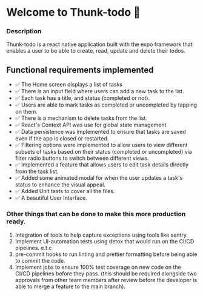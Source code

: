 # Welcome to Thunk-todo 👋

### Description

Thunk-todo is a react native application built with the expo framework that enables a user to be able to create, read, update and delete their todos.

## Functional requirements implemented

- ✅ The Home screen displays a list of tasks
- ✅ There is an input field where users can add a new task to the list.
- ✅ Each task has a title, and status (completed or not).
- ✅ Users are able to mark tasks as completed or uncompleted by tapping on them.
- ✅ There is a mechanism to delete tasks from the list.
- ✅ React's Context API was use for global state management
- ✅ Data persistence was implemented to ensure that tasks are saved even if the app is closed or restarted.
- ✅ Filtering options were implemented to allow users to view different subsets of tasks based on their status (completed or uncompleted) via filter radio buttons to switch between different views.
- ✅ Implemented a feature that allows users to edit task details directly from the task list.
- ✅ Added some animated modal for when the user updates a task's status to enhance the visual appeal.
- ✅ Added Unit tests to cover all the files.
- ✅ A beautiful User Interface.

### Other things that can be done to make this more production ready.

1. Integration of tools to help capture exceptions using tools like sentry.
2. Implement UI-automation tests using detox that would run on the CI/CD pipelines. e.t.c
3. pre-commit hooks to run linting and prettier formatting before being able to commit the code.
4. Implement jobs to ensure 100% test coverage on new code on the CI/CD pipelines before they pass. (this should be required alongside two approvals from other team members after review before the developer is able to merge a feature to the main branch).